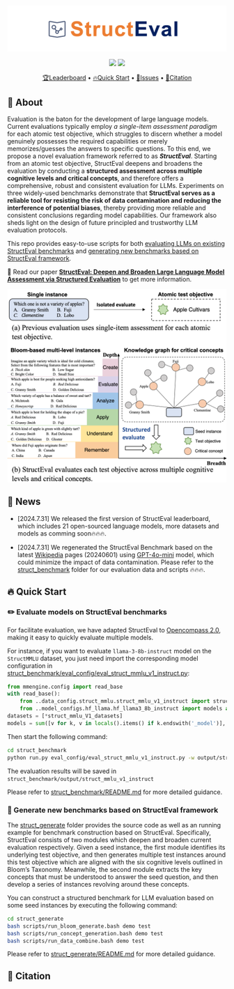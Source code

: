 ![logo](/asset/logo.png)


<p align="center">
    <a href="https://huggingface.co/spaces/Bowieee/StructEval_leaderboard"><img src="https://img.shields.io/badge/%F0%9F%8F%86-leaderboard-8A2BE2"></a>
    <!-- <a href="https://arxiv.org/abs/2407.11470"><img src="https://img.shields.io/badge/arXiv-2407.11470-b31b1b.svg"></a> -->
    <a href="https://github.com/c-box/StructEval/blob/main/LICENSE"><img src="https://img.shields.io/pypi/l/evalplus"></a>
</p>


<p align="center">
    <a href="https://huggingface.co/spaces/Bowieee/StructEval_leaderboard">🏆Leaderboard</a> •
    <a href="#-quick-start">🔥Quick Start</a> •
    <a href="#-issues">🐛Issues</a> •
    <a href="#-citation">📜Citation</a>
</p>

## 📣 About

Evaluation is the baton for the development of large language models.
Current evaluations typically employ *a single-item assessment paradigm* for each atomic test objective, which struggles to discern whether a model genuinely possesses the required capabilities or merely memorizes/guesses the answers to specific questions.
To this end, we propose a novel evaluation framework referred to as ***StructEval***. 
Starting from an atomic test objective, StructEval deepens and broadens the evaluation by conducting a **structured assessment across multiple cognitive levels and critical concepts**, and therefore offers a comprehensive, robust and consistent evaluation for LLMs.
Experiments on three widely-used benchmarks demonstrate that **StructEval serves as a reliable tool for resisting the risk of data contamination and reducing the interference of potential biases**, thereby providing more reliable and consistent conclusions regarding model capabilities. 
Our framework also sheds light on the design of future principled and trustworthy LLM evaluation protocols.

This repo provides easy-to-use scripts for both [evaluating LLMs on existing StructEval benchmarks](#️-evaluate-models-on-structeval-benchmarks) and [generating new benchmarks based on StructEval framework](#-generate-new-benchmarks-based-on-structeval-framework).

📰 Read our paper [**StructEval: Deepen and Broaden Large Language Model Assessment via Structured Evaluation**]() to get more information.

![logo](/asset/new_head.png)

## 🚀 News

* [2024.7.31] We released the first version of StructEval leaderboard, which includes 21 open-sourced language models, more datasets and models as comming soon🔥🔥🔥.

* [2024.7.31] We regenerated the StructEval Benchmark based on the latest [Wikipedia](https://www.wikipedia.org/) pages (20240601) using [GPT-4o-mini](https://openai.com/index/gpt-4o-mini-advancing-cost-efficient-intelligence/) model, which could minimize the impact of data contamination. Please refer to the [struct_benchmark](struct_benchmark) folder for our evaluation data and scripts 🔥🔥🔥.

## 🔥 Quick Start

### ✏️ Evaluate models on StructEval benchmarks

For facilitate evaluation, we have adapted StructEval to [Opencompass 2.0](https://github.com/open-compass/OpenCompass/), making it easy to quickly evaluate multiple models.

For instance, if you want to evaluate `llama-3-8b-instruct` model on the `StructMMLU` dataset, you just need import the corresponding model configuration in [struct_benchmark/eval_config/eval_struct_mmlu_v1_instruct.py](struct_benchmark/eval_config/eval_struct_mmlu_v1_instruct.py):
```python
from mmengine.config import read_base
with read_base():
    from ..data_config.struct_mmlu.struct_mmlu_v1_instruct import struct_mmlu_V1_datasets
    from ..model_configs.hf_llama.hf_llama3_8b_instruct import models as hf_llama3_8b_instruct_model
datasets = [*struct_mmlu_V1_datasets]
models = sum([v for k, v in locals().items() if k.endswith('_model')], [])
```

Then start the following command:
```bash
cd struct_benchmark
python run.py eval_config/eval_struct_mmlu_v1_instruct.py -w output/struct_mmlu_v1_instruct
```
The evaluation results will be saved in `struct_benchmark/output/struct_mmlu_v1_instruct`

Please refer to [struct_benchmark/README.md](struct_benchmark/README.md) for more detailed guidance.


### 🔨 Generate new benchmarks based on StructEval framework

The [struct_generate](struct_generate) folder provides the source code as well as an running example for benchmark construction based on StructEval. Specifically, StructEval consists of two modules which deepen and broaden current evaluation respectively.
Given a seed instance, the first module identifies its underlying test objective, and then generates multiple test instances around this test objective which are aligned with the six cognitive levels outlined in Bloom’s Taxonomy. 
Meanwhile, the second module extracts the key concepts that must be understood to answer the seed question, and then develop a series of instances revolving around these concepts.

You can construct a structured benchmark for LLM evaluation based on some seed instances by executing the following command:

```bash
cd struct_generate
bash scripts/run_bloom_generate.bash demo test
bash scripts/run_concept_generation.bash demo test
bash scripts/run_data_combine.bash demo test
```

Please refer to [struct_generate/README.md](struct_generate/README.md) for more detailed guidance.


## 📜 Citation

```bibtex
```
